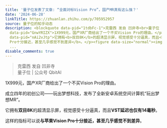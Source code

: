 ```yaml
---
title: '量子位发表了文章: “全面对标Vision Pro”，国产MR真有这么强？'
date: '2024-06-28'
linkTitle: https://zhuanlan.zhihu.com/p/705952957
source: 量子位的知乎动态
description: <blockquote data-pid="1tdbFc-1">克雷西 发自 凹非寺<br>量子位 | 公众号 QbitAI</blockquote><p
  data-pid="GnwYRIZX">1X999元，国产XR厂商给出了一个不买Vision Pro的理由。</p><p data-pid="015WxRHQ">成立四年的初创公司——玩出梦想科技，发布了全新安卓系统空间计算机“玩出梦想MR”。</p><p
  data-pid="nAi2vJtp">它拥有<b>双目8K</b>的超清显示屏，视觉感受十分逼真，而且<b>VST延迟也仅有14毫秒</b>。</p><p data-pid="3e6mAPKG">这样的指标可以说<b>与苹果Vision
  Pro十分接近，甚至几乎感觉不到差异</b>。</p><figure data-size="normal"><img src="https://pic2.zhimg.com/v2-f5bf045eee5d5f
  ...
disable_comments: true
---
```

<blockquote data-pid="1tdbFc-1">克雷西 发自 凹非寺<br>量子位 | 公众号 QbitAI</blockquote><p data-pid="GnwYRIZX">1X999元，国产XR厂商给出了一个不买Vision Pro的理由。</p><p data-pid="015WxRHQ">成立四年的初创公司——玩出梦想科技，发布了全新安卓系统空间计算机“玩出梦想MR”。</p><p data-pid="nAi2vJtp">它拥有<b>双目8K</b>的超清显示屏，视觉感受十分逼真，而且<b>VST延迟也仅有14毫秒</b>。</p><p data-pid="3e6mAPKG">这样的指标可以说<b>与苹果Vision Pro十分接近，甚至几乎感觉不到差异</b>。</p><figure data-size="normal"><img src="https://pic2.zhimg.com/v2-f5bf045eee5d5f ...